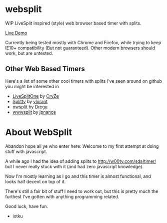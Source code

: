 websplit
========

WIP LiveSplit inspired (style) web browser based timer with splits.

[Live Demo](https://iotku.pw/websplit)

Currently being tested mostly with Chrome and Firefox, while trying to keep IE10+ compatibility (But not guaranteed). Other modern browsers should work, but are untested.

Other Web Based Timers
---
Here's a list of some other cool timers with splits I've seen around on github you might be interested in
- [LiveSplitOne](https://github.com/LiveSplit/LiveSplitOne) by [CryZe](https://github.com/CryZe)
- [Splitty](https://github.com/ylorant/splitty) by [ylorant](https://github.com/ylorant)
- [nwsplit](https://github.com/Dregu/nwsplit) by [Dregu](https://github.com/Dregu)
- [wwwsplit](https://github.com/jpnance/wwwsplit) by [jpnance](https://github.com/jpnance)

About WebSplit
=====

Abandon hope all ye who enter here: Welcome to my first attempt at doing stuff with javascript.

A while ago I had the idea of adding splits to http://w00ty.com/sda/timer/ but I never really stuck with it (and had zero javascript knowledge).

Now I'm mostly learning as I go and this timer is almost functional, and looks half decent on top of it.

There's still a fair bit of stuff I need to work out, but this is pretty much the furthest I've gotten with anything programming related.

Good luck, have fun.
- iotku
